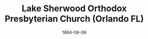 ---
date: &id001 1964-06-06
end_date: null
location:
  address: 8200 Balboa Drive
  city: Orlando
  state: FL
minister:
- end: 1970-01-01
  name: Jonathan Male
  start: 1964-01-01
  type: Pastor
- end: null
  name: Larry G. Mininger
  start: 1972-01-01
  type: Pastor
- end: 1993-01-01
  name: Martin Novak
  start: 1989-01-01
  type: Assistant Pastor
- end: 2002-01-01
  name: Chad Sadorf
  start: 1996-01-01
  type: Assistant Pastor
- end: 2004-01-01
  name: Eric B. Watkins
  start: 2001-01-01
  type: Assistant Pastor
- end: 2012-01-01
  name: James Lim
  start: 2007-01-01
  type: Assistant Pastor
- end: null
  name: Geoffrey M. Downey
  start: 2013-01-01
  type: Assistant Pastor
- end: null
  name: Mark Garcia
  start: 2006-01-01
  type: Teacher
ministers:
- Jonathan Male
- Larry G. Mininger
- Martin Novak
- Chad Sadorf
- Eric B. Watkins
- James Lim
- Geoffrey M. Downey
- Mark Garcia
name: Lake Sherwood Orthodox Presbyterian Church
names:
- end: null
  name: Lake Sherwood Orthodox Presbyterian Church
  start: 1964-06-06
origination_date: *id001
raw_data: "FLORIDA Orlando\nLake Sherwood Orthodox Presbyterian Church  (June 6, 1964\u2013\
  \ )\n8200 Balboa Drive\nPastors: Jonathan Male, 1964\u201370\nLarry G. Mininger,\
  \ 1972\u2013\nAsst. Pastors: Martin Novak, 1989\u201393\nChad Sadorf, 1996\u2013\
  2002\nEric B. Watkins, 2001\u20134\nJames Lim, 2007\u201312\nGeoffrey M. Downey,\
  \ 2013\u2013\nTeacher: Mark Garcia, 2006"
received_from: null
states:
- FL
status:
  active: true
  end_date: null
  reason: null
  received_from: null
  withdrawal_to: null
title: Lake Sherwood Orthodox Presbyterian Church (Orlando FL)
year_established:
- 1964

---